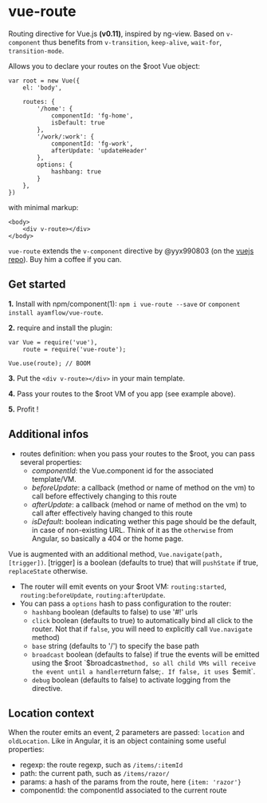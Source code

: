 vue-route
=======

Routing directive for Vue.js **(v0.11)**, inspired by ng-view.
Based on `v-component` thus benefits from `v-transition`, `keep-alive`, `wait-for`, `transition-mode`.

Allows you to declare your routes on the $root Vue object:

```
var root = new Vue({
    el: 'body',

    routes: {
        '/home': {
            componentId: 'fg-home',
            isDefault: true
        },
        '/work/:work': {
            componentId: 'fg-work',
            afterUpdate: 'updateHeader'
        },
        options: {
            hashbang: true
        }
    },
})

```

with minimal markup:

```
<body>
    <div v-route></div>
</body>

```

`vue-route` extends the `v-component` directive by @yyx990803 (on the [vuejs repo](https://github.com/yyx990803/vue/tree/master/src/directives/component.js)). Buy him a coffee if you can.

## Get started

**1.** Install with npm/component(1): `npm i vue-route --save` or `component install ayamflow/vue-route`.

**2.** require and install the plugin:

```
var Vue = require('vue'),
    route = require('vue-route');

Vue.use(route); // BOOM
```

**3.** Put the `<div v-route></div>` in your main template.

**4.** Pass your routes to the $root VM of you app (see example above).

**5.** Profit !

## Additional infos

* routes definition: when you pass your routes to the $root, you can pass several properties:
    * *componentId*: the Vue.component id for the associated template/VM.
    * *beforeUpdate*: a callback (method or name of method on the vm) to call before effectively changing to this route
    * *afterUpdate*: a callback (mehod or name of method on the vm) to call after effectively having changed to this route
    * *isDefault*: boolean indicating wether this page should be the default, in case of non-existing URL. Think of it as the `otherwise` from Angular, so basically a 404 or the home page.

Vue is augmented with an additional method, `Vue.navigate(path, [trigger])`. [trigger] is a boolean (defaults to true) that will `pushState` if true, `replaceState` otherwise.

* The router will emit events on your $root VM: `routing:started`, `routing:beforeUpdate`, `routing:afterUpdate`.
* You can pass a `options` hash to pass configuration to the router:
    * `hashbang` boolean (defaults to false) to use '#!' urls
    * `click` boolean (defaults to true) to automatically bind all click to the router. Not that if `false`, you will need to explicitly call `Vue.navigate` method)
    * `base` string (defaults to '/') to specify the base path
    * `broadcast` boolean (defaults to false) if true the events will be emitted using the $root `$broadcast` method, so all child VMs will receive the event until a handler `return false;`. If false, it uses `$emit`.
    * `debug` boolean (defaults to false) to activate logging from the directive.

## Location context
When the router emits an event, 2 parameters are passed: `location` and `oldLocation`. Like in Angular, it is an object containing some useful properties:
* regexp: the route regexp, such as `/items/:itemId`
* path: the current path, such as `/items/razor/`
* params: a hash of the params from the route, here `{item: 'razor'}`
* componentId: the componentId associated to the current route